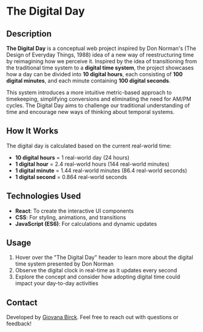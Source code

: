 # The Digital Day

## Description
**The Digital Day** is a conceptual web project inspired by Don Norman's (The Design of Everyday Things, 1988) idea of a new way of reestructuring time by reimagining how we perceive it. Inspired by the idea of transitioning from the traditional time system to a **digital time system**, the project showcases how a day can be divided into **10 digital hours**, each consisting of **100 digital minutes**, and each minute containing **100 digital seconds**.

This system introduces a more intuitive metric-based approach to timekeeping, simplifying conversions and eliminating the need for AM/PM cycles. The Digital Day aims to challenge our traditional understanding of time and encourage new ways of thinking about temporal systems.


## How It Works
The digital day is calculated based on the current real-world time:
- **10 digital hours** = 1 real-world day (24 hours)
- **1 digital hour** = 2.4 real-world hours (144 real-world minutes)
- **1 digital minute** = 1.44 real-world minutes (86.4 real-world seconds)
- **1 digital second** = 0.864 real-world seconds


## Technologies Used
- **React**: To create the interactive UI components
- **CSS**: For styling, animations, and transitions
- **JavaScript (ES6)**: For calculations and dynamic updates


## Usage
1. Hover over the "The Digital Day" header to learn more about the digital time system presented by Don Norman
2. Observe the digital clock in real-time as it updates every second
3. Explore the concept and consider how adopting digital time could impact your day-to-day activities


## Contact
Developed by [Giovana Birck](https://www.giovanabirck.com/). Feel free to reach out with questions or feedback!

